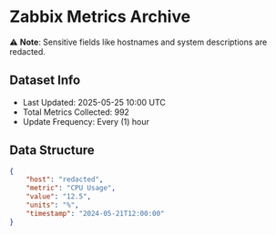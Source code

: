 # Zabbix Metrics Archive

⚠️ **Note**: Sensitive fields like hostnames and system descriptions are redacted.

## Dataset Info
- Last Updated: 2025-05-25 10:00 UTC
- Total Metrics Collected: 992
- Update Frequency: Every (1) hour

## Data Structure
```json
{
    "host": "redacted",
    "metric": "CPU Usage",
    "value": "12.5",
    "units": "%",
    "timestamp": "2024-05-21T12:00:00"
}
```
